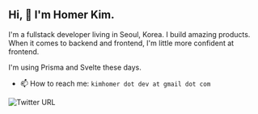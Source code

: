 ## Hi, 👋 I'm Homer Kim.

I'm a fullstack developer living in Seoul, Korea. I build amazing products. When it comes to backend and frontend, I'm little more confident at frontend.

I'm using Prisma and Svelte these days. 

- 📫 How to reach me: `kimhomer dot dev at gmail dot com`

![Twitter URL](https://img.shields.io/twitter/url?style=social&url=https%3A%2F%2Ftwitter.com%2Fkimhomer_dev)

